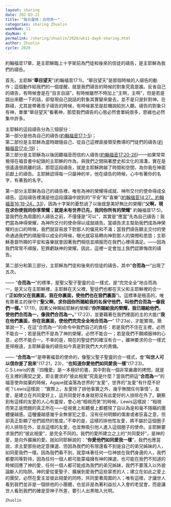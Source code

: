 ```yaml
---
layout: sharing
date: 202-03-21
title: "每日靈修：合而為一"
categories: sharing Zhuolin
weekNum: 11
dayNum: 6
permalink: /sharing/zhuolin/2020/wk11-day6-sharing.html
author: Zhuolin
cycle: 2020
---
```


約翰福音17章，是主耶穌臨上十字架前為門徒和後來的信徒的禱告，是主耶穌為我們的禱告。  

首先，主耶穌“**舉目望天**”(約翰福音17:1)。“舉目望天”是那個時候的人禱告的動作；這個動作給我們的一個提醒，就是我們禱告的時候的對象究竟是誰。反省自己的禱告，有時候會是在“自言自語”，有時候雖然不時加上“主啊，主啊”，但是若是跳出來聽一下的話，卻發現自己說話的對象其實變來變去，並不是只是針對神。在群禱，尤其是帶著孩子禱告的時候，有時候甚至是趁機說給別人聽。禱告的對象只有神，單單“舉目望天”看著神，那麼我們禱告的心態必然會單純很多，思緒也必然集中許多。  

主耶穌的這段禱告分為三個部分：  
第一部分是他為自己的禱告([約翰福音17:1-5](https://www.biblegateway.com/quicksearch/?quicksearch=約翰福音17%3A1-5&qs_version=CUVMPT))；  
第二部份是主耶穌為當時跟隨自己、從自己這裡直接領受教導的門徒們的禱告([約翰福音17:6-19](https://www.biblegateway.com/quicksearch/?quicksearch=約翰福音17%3A6-19&qs_version=CUVMPT))；  
第三部分是主耶穌為以後因聽福音而信的人禱告([約翰福音17:20-26](https://www.biblegateway.com/quicksearch/?quicksearch=約翰福音17%3A20-26&qs_version=CUVMPT))——如果常常覺得在福音書中紀錄的主耶穌的作為，與我們之間隔著歷史和文化的鴻溝，實在是很遙遠很疏離的話，那麼這段禱告，就是主耶穌跨越了時間和空間，為你我在神面前獻上的禱告。主耶穌認得每一只屬神的羊，他在禱告的時候，心中有著你的名字，有著我的名字。  

第一部分主耶穌為自己的禱告裡，唯有為神的榮耀得成就、神所交付的使命得成全禱告。這段禱告裡滿是他這段講論中說到的“平安”和“喜樂”([約翰福音14:27，約翰福音16:19-24，33](https://www.biblegateway.com/quicksearch/?quicksearch=約翰福音14%3A27,16%3A19-24,33&qs_version=CUVMPT))，因為十字架的憂愁過了以後就是美好無比的榮耀(“**父啊，現在求你使我同你享榮耀；就是未有世界已先，我同你所有的榮耀**” 約翰福音17:5)。當我們在為周圍的人禱告之前，不僅僅是“可以”，其實是“應當”先為自己禱告！我們當為神得榮耀，為神所交付的使命得以成就禱告。當禱告求主幫助我們成為神榮耀的出口的時候，我們就容易放下對那人的偏見和不滿；當我們禱告願主交付的使命通過我們的順服得以成全的時候，眼光就容易轉向神對那人的憐憫和恩慈；主耶穌基督所賜的平安和喜樂就會因著我們相信並順服而在我們心裡得滿足。——因為我們常常不順服，犯罪虧缺神的榮耀，因此，這裡一定會加上我們認罪悔改的禱告。  

第二部分和第三部分，主耶穌為門徒和後來的信徒的禱告，其中“**合而為一**”出現了五次。  

—— “**合而為一**”的標準，是聖父聖子聖靈的合一樣式，是“完完全全”地合而為一，是天父在主耶穌裡，主耶穌在天父裡，聖徒們也都在天父和主耶穌裡的合一(“**正如你父在我裏面，我在你裏面，使他們也在我們裏面**”)。這標準是極高的，唯有靠著主的保守(“**聖父啊，求你因你所賜給我的名保守他們，叫他們合而為一像我們一樣。**” 17:11)，因著父神賜給耶穌的榮耀(“**你所賜給我的榮耀，我已賜給他們，使他們合而為一，像我們合而為一。**” 17:22)，並要藉著在我們裡面的主的大能(“**我在他們裏面，你在我裏面，使他們完完全全地合而為一**” 17:23a)，才能實現。簡單說一下，在這“合而為一”的命令中我們自己的責任：若是我們不住在主裡，必然不能合一；若是我們不是為了神的榮耀，必然不能合一；若是我們不願順服神的心意，必然不能合一。不幸的是，現在的聖徒們的確沒有合一，離神要求的合一樣式差得極遠，主耶穌最後的禱告如今真是對我們大大的責備。  

—— “**合而為一**”是帶著福音的使命的，像聖父聖子聖靈的合一樣式，會“**叫世人可以信你差了我來**”(17:21，23)，“**也知道你愛他們如同愛我一樣**”(17:23)。C.S.Lewis的書『四種愛』是一本極好的書，其中對我一個非常嚴肅的拷問，就是在主裡的團契之愛，即主要求的“彼此相愛”究竟是什麼？當我們把這“**合而為一**”的福音使命拋棄的時候，Agape就淪落為世界的“友愛”，世界的“友愛”有什麼不好呢？Lewis這樣說：“實際上，友愛除了排他事實之外，幾乎無關任何事情”。友愛，是建立在共同愛好上，這共同愛好本身就把沒有此愛好的人排除在外了。觀察到有這樣的友愛的人心有靈犀，會心地“相視而笑”的時候，Lewis這樣說：“相視而笑正是問題的真正所在——從視覺上和聽覺上都體現了自以為是和毫不隱瞞的團體優越感。這種優越感幾乎全無冒犯之意，沒有任何明顯的傷害或者狂喜之意，但卻真正彰顯了他們超然的態度。”不幸的是，這樣的排他性友愛，將不屬於這個圈子的人排除在外，並且這樣的友愛，也並無吸引他人進入這個圈子的使命。主耶穌要求我們的“彼此相愛”，是完全不同的。我們的愛所建立之上的“共同愛好”，是神的愛，是向外擴展的愛。就如同耶穌說的：“**你愛他們如同愛我一樣**”，我們也應當說，求主愛那些祂定意揀選、但因為我們的有限還看不到是自己的弟兄姊妹的人，如同愛我們一樣。因為我們看不到，就意味著任何一位神放在我們身邊的人，我們都要同等對待，因為任何一個人都可能蒙福擁有神的揀選，也可能在我們不知道的時候回應了神的愛，任何一個人都可能成為我們的弟兄姊妹，我們不要落入以外貌論斷人的陷阱。神的愛從愛聖子，擴展到愛我們這些蒙恩的人；建立在如此之愛上的團契，必然在愛主並彼此相愛的同時，共同愛著周圍的人；唯有這樣，才讓世人看到我們並非是一個排他的小團體，也並非是為著利益拉人入會的老鼠會，而是讓世人看到我們的確是受神子所差，要引人出黑暗入光明。  

`Zhuolin`  
